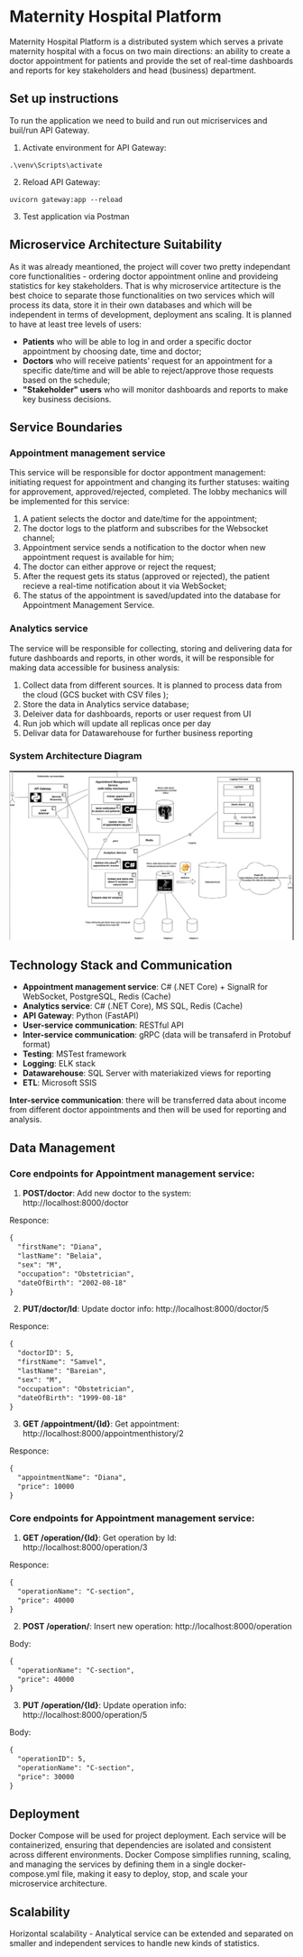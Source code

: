 # Maternity Hospital Platform
Maternity Hospital Platform is a distributed system which serves a private maternity hospital with a focus on two main directions: an ability to create a doctor appointment for patients and provide the set of real-time dashboards and reports for key stakeholders and head (business) department. 

## Set up instructions
To run the application we need to build and run out micriservices and buil/run API Gateway.

1. Activate environment for API Gateway:
```
.\venv\Scripts\activate   
```
2. Reload API Gateway:
```
uvicorn gateway:app --reload    
```
3. Test application via Postman

## Microservice Architecture Suitability 
As it was already meantioned, the project will cover two pretty independant core functionalities - ordering doctor appointment online and provideing statistics for key stakeholders. That is why microservice artitecture is the best choice to separate those functionalities on two services which will process its data, store it in their own databases and which will be independent in terms of development, deployment ans scaling. It is planned to have at least tree levels of users: 

* **Patients** who will be able to log in and order a specific doctor appointment by choosing date, time and doctor;
* **Doctors** who will receive patients' request for an appointment for a specific date/time and will be able to reject/approve those requests based on the schedule;
* **"Stakeholder" users** who will monitor dashboards and reports to make key business decisions.

## Service Boundaries
### Appointment management service
This service will be responsible for doctor appontment management: initiating request for appointment and changing its further statuses: waiting for approvement, approved/rejected, completed. The lobby mechanics will be implemented for this service:
1. A patient selects the doctor and date/time for the appointment;
2. The doctor logs to the platform and subscribes for the Websocket channel;
3. Appointment service sends a notification to the doctor when new appointment request is available for him;
4. The doctor can either approve or reject the request;
5. After the request gets its status (approved or rejected), the patient recieve a real-time notification about it via WebSocket;
6. The status of the appointment is saved/updated into the database for Appointment Management Service.

### Analytics service
The service will be responsible for collecting, storing and delivering data for future dashboards and reports, in other words, it will be responsible for making data accessible for business analysis:
1. Collect data from different sources. It is planned to process data from the cloud (GCS bucket with CSV files );
2. Store the data in Analytics service database;
3. Deleiver data for dashboards, reports or user request from UI
4. Run job which will update all replicas once per day
5. Delivar data for Datawarehouse for further business reporting

### System Architecture Diagram
![System Architecture](images/Lab_2_System_Architecture.png)

## Technology Stack and Communication
* **Appointment management service**: C# (.NET Core) + SignalR for WebSocket, PostgreSQL, Redis (Cache)
* **Analytics service**: C# (.NET Core), MS SQL, Redis (Cache)
* **API Gateway**: Python (FastAPI)
* **User-service communication**: RESTful API
* **Inter-service communication**: gRPC (data will be transaferd in Protobuf format)
* **Testing**: MSTest framework
* **Logging**: ELK stack
* **Datawarehouse**: SQL Server with materiakized views for reporting
* **ETL**: Microsoft SSIS

**Inter-service communication**: there will be transferred data about income from different doctor appointments and then will be used for reporting and analysis.

## Data Management
### Core endpoints for Appointment management service:
1. **POST/doctor**:
Add new doctor to the system: http://localhost:8000/doctor

Responce:
```
{
  "firstName": "Diana",
  "lastName": "Belaia",
  "sex": "M",
  "occupation": "Obstetrician",
  "dateOfBirth": "2002-08-18"
}
```
2. **PUT/doctor/Id**:
Update doctor info:
http://localhost:8000/doctor/5

Responce:
```
{
  "doctorID": 5,
  "firstName": "Samvel",
  "lastName": "Bareian",
  "sex": "M",
  "occupation": "Obstetrician",
  "dateOfBirth": "1999-08-18"
}
```

3. **GET /appointment/{Id}**:
Get appointment: http://localhost:8000/appointmenthistory/2

Responce:
```
{
  "appointmentName": "Diana",
  "price": 10000
}
```
### Core endpoints for Appointment management service:
1. **GET /operation/{Id}**:
Get operation by Id: http://localhost:8000/operation/3

Responce:
```
{
  "operationName": "C-section",
  "price": 40000
}
```
2. **POST /operation/**:
Insert new operation: http://localhost:8000/operation

Body:
```
{
  "operationName": "C-section",
  "price": 40000
}
```
3. **PUT /operation/{Id}**:
Update operation info: http://localhost:8000/operation/5

Body:
```
{
  "operationID": 5,
  "operationName": "C-section",
  "price": 30000
}
```
## Deployment

Docker Compose will be used for project deployment. Each service will be containerized, ensuring that dependencies are isolated and consistent across different environments. Docker Compose simplifies running, scaling, and managing the services by defining them in a single docker-compose.yml file, making it easy to deploy, stop, and scale your microservice architecture.

## Scalability
Horizontal scalability - Analytical service can be extended and separated on smaller and independent services to handle new kinds of statistics.
